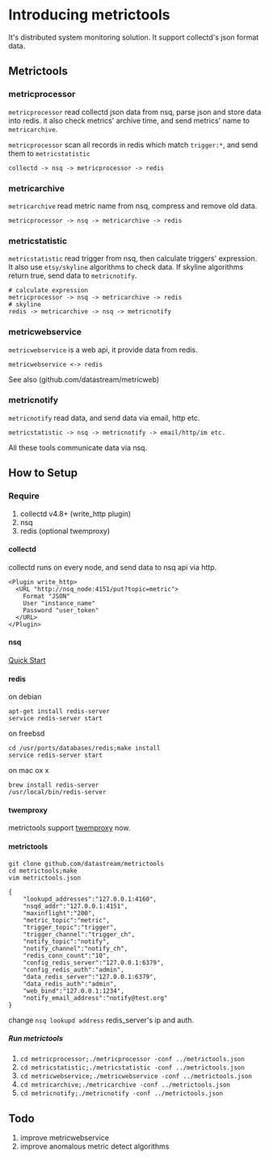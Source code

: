 # Introducing metrictools

It's distributed system monitoring solution. It support collectd's json format data.

## Metrictools

### metricprocessor

`metricprocessor` read collectd json data from nsq, parse json and store data into redis.
it also check metrics' archive time, and send metrics' name to `metricarchive`.

`metricprocessor` scan all records in redis which match `trigger:*`, and send them to `metricstatistic`

    collectd -> nsq -> metricprocessor -> redis

### metricarchive

`metricarchive` read metric name from nsq, compress and remove old data.

    metricprocessor -> nsq -> metricarchive -> redis

### metricstatistic

`metricstatistic` read trigger from nsq, then calculate triggers' expression.
It also use `etsy/skyline` algorithms to check data. If skyline algorithms return true, send data to `metricnotify`.

    # calculate expression
    metricprocessor -> nsq -> metricarchive -> redis
    # skyline
    redis -> metricarchive -> nsq -> metricnotify

### metricwebservice

`metricwebservice` is a web api, it provide data from redis.

    metricwebservice <-> redis

See also (github.com/datastream/metricweb)

### metricnotify

`metricnotify` read data, and send data via email, http etc.

    metricstatistic -> nsq -> metricnotify -> email/http/im etc.

All these tools communicate data via nsq.

## How to Setup

### Require
1. collectd v4.8+ (write_http plugin)
1. nsq
1. redis (optional twemproxy)

#### collectd

collectd runs on every node, and send data to nsq api via http.

    <Plugin write_http>
      <URL "http://nsq_node:4151/put?topic=metric">
        Format "JSON"
        User "instance_name"
        Password "user_token"
      </URL>
    </Plugin>

#### nsq

[Quick Start](http://bitly.github.io/nsq/overview/quick_start.html)


#### redis

on debian

    apt-get install redis-server
    service redis-server start

on freebsd

    cd /usr/ports/databases/redis;make install
    service redis-server start

on mac ox x

    brew install redis-server
    /usr/local/bin/redis-server

#### twemproxy

metrictools support [twemproxy](https://github.com/twitter/twemproxy) now.

#### metrictools

    git clone github.com/datastream/metrictools
    cd metrictools;make
    vim metrictools.json

    {
        "lookupd_addresses":"127.0.0.1:4160",
        "nsqd_addr":"127.0.0.1:4151",
        "maxinflight":"200",
        "metric_topic":"metric",
        "trigger_topic":"trigger",
        "trigger_channel":"trigger_ch",
        "notify_topic":"notify",
        "notify_channel":"notify_ch",
        "redis_conn_count":"10",
        "config_redis_server":"127.0.0.1:6379",
        "config_redis_auth":"admin",
        "data_redis_server":"127.0.0.1:6379",
        "data_redis_auth":"admin",
        "web_bind":"127.0.0.1:1234",
        "notify_email_address":"notify@test.org"
    }

change `nsq lookupd address` redis_server's ip and auth.

##### Run metrictools

1. `cd metricprocessor;./metricprocessor -conf ../metrictools.json`
1. `cd metricstatistic;./metricstatistic -conf ../metrictools.json`
1. `cd metricwebservice;./metricwebservice -conf ../metrictools.json`
1. `cd metricarchive;./metricarchive -conf ../metrictools.json`
1. `cd metricnotify;./metricnotify -conf ../metrictools.json`

## Todo

1. improve metricwebservice
2. improve anomalous metric detect algorithms

